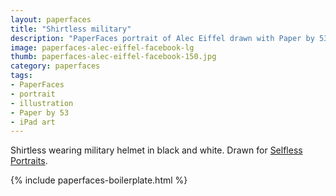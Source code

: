 ```yaml
---
layout: paperfaces
title: "Shirtless military"
description: "PaperFaces portrait of Alec Eiffel drawn with Paper by 53 on an iPad."
image: paperfaces-alec-eiffel-facebook-lg
thumb: paperfaces-alec-eiffel-facebook-150.jpg
category: paperfaces
tags: 
- PaperFaces
- portrait
- illustration
- Paper by 53
- iPad art
---
```


Shirtless wearing military helmet in black and white. Drawn for [Selfless Portraits](http://selflessportraits.com).

{% include paperfaces-boilerplate.html %}